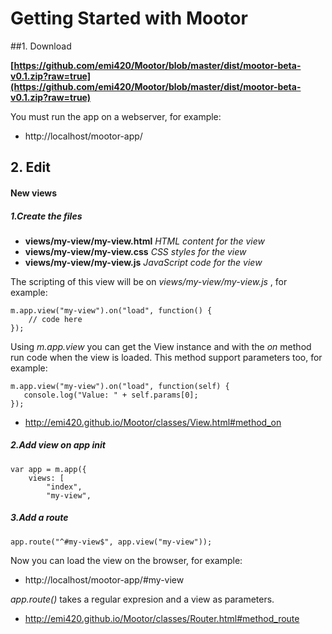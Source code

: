 # Getting Started with Mootor


##1. Download

**[https://github.com/emi420/Mootor/blob/master/dist/mootor-beta-v0.1.zip?raw=true](https://github.com/emi420/Mootor/blob/master/dist/mootor-beta-v0.1.zip?raw=true)**

You must run the app on a webserver, for example:

* http://localhost/mootor-app/

## 2. Edit

#### New views

##### 1.Create the files

* **views/my-view/my-view.html** *HTML content for the view*
* **views/my-view/my-view.css** *CSS styles for the view*
* **views/my-view/my-view.js** *JavaScript code for the view*

The scripting of this view will be on *views/my-view/my-view.js* , for example:

    m.app.view("my-view").on("load", function() {
        // code here
    });

Using *m.app.view* you can get the View instance and with the *on* method run code when the view is loaded.  This method support parameters too, for example:

    m.app.view("my-view").on("load", function(self) {
       console.log("Value: " + self.params[0];
    });

* http://emi420.github.io/Mootor/classes/View.html#method_on

##### 2.Add view on app init

    var app = m.app({
        views: [
            "index",
            "my-view",


##### 3.Add a route

    app.route("^#my-view$", app.view("my-view"));

Now you can load the view on the browser, for example:

* http://localhost/mootor-app/#my-view

*app.route()* takes a regular expresion and a view as parameters.

* http://emi420.github.io/Mootor/classes/Router.html#method_route




